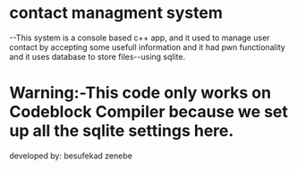 # contact managment system 
--This system is a console based c++ app, and it used to manage user contact by accepting some usefull information and it had pwn functionality and it uses database to store files--using sqlite.
# Warning:-This code only works on Codeblock Compiler because we set up all the sqlite settings here.

developed by: besufekad zenebe